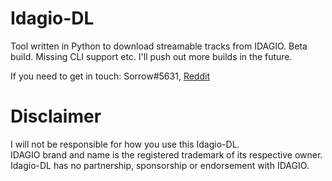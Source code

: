 # Idagio-DL
Tool written in Python to download streamable tracks from IDAGIO.
Beta build. Missing CLI support etc. I'll push out more builds in the future.

If you need to get in touch: Sorrow#5631, [Reddit](https://www.reddit.com/user/Sorrow446)

# Disclaimer
I will not be responsible for how you use this Idagio-DL.    
IDAGIO brand and name is the registered trademark of its respective owner.    
Idagio-DL has no partnership, sponsorship or endorsement with IDAGIO.    
